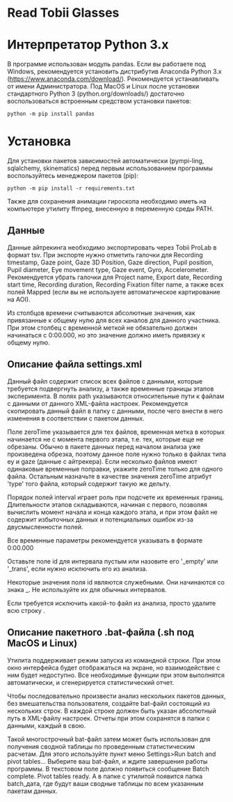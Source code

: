 # Read Tobii Glasses

# Интерпретатор Python 3.x

В программе использован модуль pandas. Если вы работаете под Windows, рекомендуется установить дистрибутив Anaconda Python 3.x (<https://www.anaconda.com/download/>). Рекомендуется устанавливать от имени Администратора. Под MacOS и Linux после установки стандартного Python 3 (python.org/downloads/) достаточно воспользоваться встроенным средством установки пакетов:

    python -m pip install pandas
	
	
# Установка

Для установки пакетов зависимостей автоматически (pympi-ling, sqlalchemy, skinematics) перед первым использованием программы воспользуйтесь менеджером пакетов (pip):

    python -m pip install -r requirements.txt
	
	
Также для сохранения анимации гироскопа необходимо иметь на компьютере утилиту ffmpeg, внесенную в переменную среды PATH.


## Данные

Данные айтрекинга необходимо экспортировать через Tobii ProLab в формат tsv. При экспорте нужно отметить галочки для Recording timestamp, Gaze point, Gaze 3D Position, Gaze direction, Pupil position, Pupil diameter, Eye movement type, Gaze event, Gyro, Accelerometer. Рекомендуется убрать галочки для Project name, Export date, Recording start time, Recording duration, Recording Fixation filter name, а также всех полей Mapped (если вы не используете автоматическое картирование на AOI).

Из столбцов времени считываются абсолютные значения, как привязанные к общему нулю для всех каналов для данного участника. При этом столбец с временной меткой не обязательно должен начинаться с 0:00.000, но это значение должно иметь привязку к общему нулю.


## Описание файла settings.xml

Данный файл содержит список всех файлов с данными, которые требуется подвергнуть анализу, а также временные границы этапов эксперимента. В полях path указываются относительные пути к файлам с данными от данного XML-файла настроек. Рекомендуется скопировать данный файл в папку с данными, после чего внести в него изменения в соответствии с пакетом данных.

Поле zeroTime указывается для тех файлов, временная метка в которых начинается не с момента первого этапа, т.е. тех, которые еще не обрезаны. Обычно в пакете данных перед началом анализа уже произведена обрезка, поэтому данное поле нужно только в файлах типа ey и gaze (данные с айтрекера). Если несколько файлов имеют одинаковые временные поправки, укажите zeroTime только для одного файла. Остальным назначьте в качестве значения zeroTime атрибут 'type' того файла, который содержит такую же дельту.

Порядок полей interval играет роль при подсчете их временных границ. Длительности этапов складываются, начиная с первого, позволяя вычислить момент начала и конца каждого этапа, и при этом файл не содержит избыточных данных и потенциальных ошибок из-за двусмысленности полей.

Все временные параметры рекомендуется указывать в формате 0:00.000

Оставьте поле id для интервала пустым или назовите его '_empty' или '_trans', если нужно исключить его из анализа.

Некоторые значения поля id являются служебными. Они начинаются со знака _. Не используйте их для обычных интервалов.

Если требуется исключить какой-то файл из анализа, просто удалите всю строку <file>.


## Описание пакетного .bat-файла (.sh под MacOS и Linux)

Утилита поддерживает режим запуска из командной строки. При этом окно интерфейса будет отображаться на экране, но взаимодействие с ним будет недоступно. Все необходимые функции при этом выполнятся автоматически, и сгенерируется статистический отчет.

Чтобы последовательно произвести анализ нескольких пакетов данных, без вмешательства пользователя, создайте bat-файл состоящий из нескольких строк. В каждой строке должен быть указан абсолютный путь в XML-файлу настроек. Отчеты при этом сохранятся в папки с данными, каждый в свою.

Такой многострочный bat-файл затем может быть использован для получения сводной таблицы по проведенным статистическим расчетам. Для этого используйте пункт меню Settings>Run batch and pivot tables... Выберите ваш bat-файл, и ждите завершения работы программы. В текстовом поле должно появиться сообщение Batch complete. Pivot tables ready. А в папке с утилитой появится папка batch_дата, где будут ваши сводные таблицы по всем указанным пакетам данных.